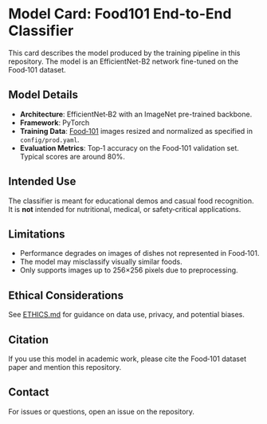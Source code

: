 # Model Card: Food101 End-to-End Classifier

This card describes the model produced by the training pipeline in this repository. The model is an EfficientNet-B2 network fine-tuned on the Food‑101 dataset.

## Model Details
- **Architecture**: EfficientNet‑B2 with an ImageNet pre-trained backbone.
- **Framework**: PyTorch
- **Training Data**: [Food‑101](https://www.vision.ee.ethz.ch/datasets_extra/food-101/) images resized and normalized as specified in `config/prod.yaml`.
- **Evaluation Metrics**: Top‑1 accuracy on the Food‑101 validation set. Typical scores are around 80%.

## Intended Use
The classifier is meant for educational demos and casual food recognition. It is **not** intended for nutritional, medical, or safety‑critical applications.

## Limitations
- Performance degrades on images of dishes not represented in Food‑101.
- The model may misclassify visually similar foods.
- Only supports images up to 256×256 pixels due to preprocessing.

## Ethical Considerations
See [ETHICS.md](./ETHICS.md) for guidance on data use, privacy, and potential biases.

## Citation
If you use this model in academic work, please cite the Food‑101 dataset paper and mention this repository.

## Contact
For issues or questions, open an issue on the repository.
